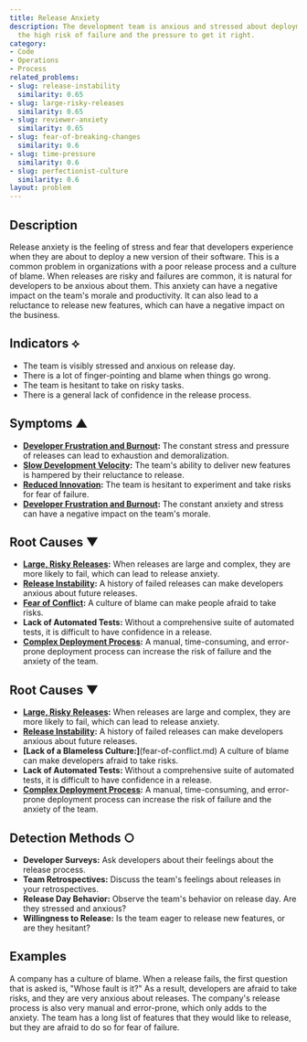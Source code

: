```yaml
---
title: Release Anxiety
description: The development team is anxious and stressed about deployments due to
  the high risk of failure and the pressure to get it right.
category:
- Code
- Operations
- Process
related_problems:
- slug: release-instability
  similarity: 0.65
- slug: large-risky-releases
  similarity: 0.65
- slug: reviewer-anxiety
  similarity: 0.65
- slug: fear-of-breaking-changes
  similarity: 0.6
- slug: time-pressure
  similarity: 0.6
- slug: perfectionist-culture
  similarity: 0.6
layout: problem
---
```


## Description
Release anxiety is the feeling of stress and fear that developers experience when they are about to deploy a new version of their software. This is a common problem in organizations with a poor release process and a culture of blame. When releases are risky and failures are common, it is natural for developers to be anxious about them. This anxiety can have a negative impact on the team's morale and productivity. It can also lead to a reluctance to release new features, which can have a negative impact on the business.

## Indicators ⟡
- The team is visibly stressed and anxious on release day.
- There is a lot of finger-pointing and blame when things go wrong.
- The team is hesitant to take on risky tasks.
- There is a general lack of confidence in the release process.

## Symptoms ▲
- **[Developer Frustration and Burnout](developer-frustration-and-burnout.md):** The constant stress and pressure of releases can lead to exhaustion and demoralization.
- **[Slow Development Velocity](slow-development-velocity.md):** The team's ability to deliver new features is hampered by their reluctance to release.
- **[Reduced Innovation](reduced-innovation.md):** The team is hesitant to experiment and take risks for fear of failure.
- **[Developer Frustration and Burnout](developer-frustration-and-burnout.md):** The constant anxiety and stress can have a negative impact on the team's morale.

## Root Causes ▼
- **[Large, Risky Releases](large-risky-releases.md):** When releases are large and complex, they are more likely to fail, which can lead to release anxiety.
- **[Release Instability](release-instability.md):** A history of failed releases can make developers anxious about future releases.
- **[Fear of Conflict](fear-of-conflict.md):** A culture of blame can make people afraid to take risks.
- **Lack of Automated Tests:** Without a comprehensive suite of automated tests, it is difficult to have confidence in a release.
- **[Complex Deployment Process](complex-deployment-process.md):** A manual, time-consuming, and error-prone deployment process can increase the risk of failure and the anxiety of the team.

## Root Causes ▼
- **[Large, Risky Releases](large-risky-releases.md):** When releases are large and complex, they are more likely to fail, which can lead to release anxiety.
- **[Release Instability](release-instability.md):** A history of failed releases can make developers anxious about future releases.
- **[Lack of a Blameless Culture:]**(fear-of-conflict.md) A culture of blame can make developers afraid to take risks.
- **Lack of Automated Tests:** Without a comprehensive suite of automated tests, it is difficult to have confidence in a release.
- **[Complex Deployment Process](complex-deployment-process.md):** A manual, time-consuming, and error-prone deployment process can increase the risk of failure and the anxiety of the team.

## Detection Methods ○
- **Developer Surveys:** Ask developers about their feelings about the release process.
- **Team Retrospectives:** Discuss the team's feelings about releases in your retrospectives.
- **Release Day Behavior:** Observe the team's behavior on release day. Are they stressed and anxious?
- **Willingness to Release:** Is the team eager to release new features, or are they hesitant?

## Examples
A company has a culture of blame. When a release fails, the first question that is asked is, "Whose fault is it?" As a result, developers are afraid to take risks, and they are very anxious about releases. The company's release process is also very manual and error-prone, which only adds to the anxiety. The team has a long list of features that they would like to release, but they are afraid to do so for fear of failure.
